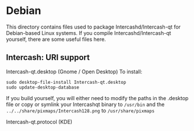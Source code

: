 
Debian
====================
This directory contains files used to package Intercashd/Intercash-qt
for Debian-based Linux systems. If you compile Intercashd/Intercash-qt yourself, there are some useful files here.

## Intercash: URI support ##


Intercash-qt.desktop  (Gnome / Open Desktop)
To install:

	sudo desktop-file-install Intercash-qt.desktop
	sudo update-desktop-database

If you build yourself, you will either need to modify the paths in
the .desktop file or copy or symlink your Intercashqt binary to `/usr/bin`
and the `../../share/pixmaps/Intercash128.png` to `/usr/share/pixmaps`

Intercash-qt.protocol (KDE)

